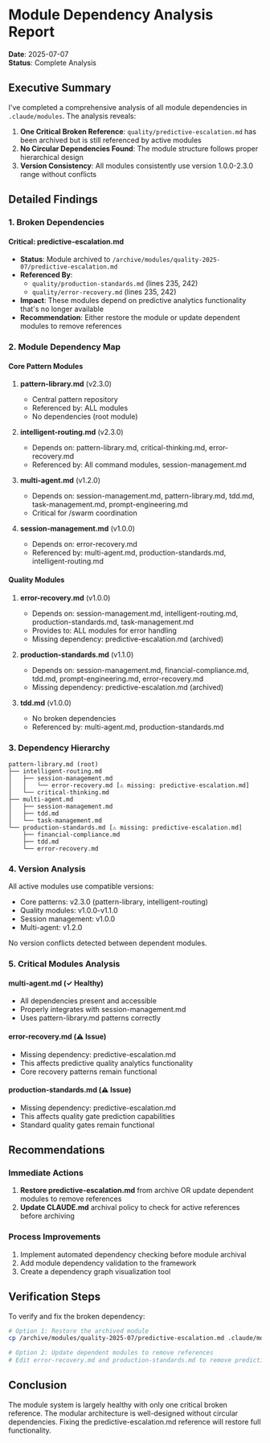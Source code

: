 # Module Dependency Analysis Report
**Date**: 2025-07-07  
**Status**: Complete Analysis

## Executive Summary

I've completed a comprehensive analysis of all module dependencies in `.claude/modules`. The analysis reveals:

1. **One Critical Broken Reference**: `quality/predictive-escalation.md` has been archived but is still referenced by active modules
2. **No Circular Dependencies Found**: The module structure follows proper hierarchical design
3. **Version Consistency**: All modules consistently use version 1.0.0-2.3.0 range without conflicts

## Detailed Findings

### 1. Broken Dependencies

#### Critical: predictive-escalation.md
- **Status**: Module archived to `/archive/modules/quality-2025-07/predictive-escalation.md`
- **Referenced By**:
  - `quality/production-standards.md` (lines 235, 242)
  - `quality/error-recovery.md` (lines 235, 242)
- **Impact**: These modules depend on predictive analytics functionality that's no longer available
- **Recommendation**: Either restore the module or update dependent modules to remove references

### 2. Module Dependency Map

#### Core Pattern Modules
1. **pattern-library.md** (v2.3.0)
   - Central pattern repository
   - Referenced by: ALL modules
   - No dependencies (root module)

2. **intelligent-routing.md** (v2.3.0)
   - Depends on: pattern-library.md, critical-thinking.md, error-recovery.md
   - Referenced by: All command modules, session-management.md

3. **multi-agent.md** (v1.2.0)
   - Depends on: session-management.md, pattern-library.md, tdd.md, task-management.md, prompt-engineering.md
   - Critical for /swarm coordination

4. **session-management.md** (v1.0.0)
   - Depends on: error-recovery.md
   - Referenced by: multi-agent.md, production-standards.md, intelligent-routing.md

#### Quality Modules
1. **error-recovery.md** (v1.0.0)
   - Depends on: session-management.md, intelligent-routing.md, production-standards.md, task-management.md
   - Provides to: ALL modules for error handling
   - Missing dependency: predictive-escalation.md (archived)

2. **production-standards.md** (v1.1.0)
   - Depends on: session-management.md, financial-compliance.md, tdd.md, prompt-engineering.md, error-recovery.md
   - Missing dependency: predictive-escalation.md (archived)

3. **tdd.md** (v1.0.0)
   - No broken dependencies
   - Referenced by: multi-agent.md, production-standards.md

### 3. Dependency Hierarchy

```
pattern-library.md (root)
├── intelligent-routing.md
│   ├── session-management.md
│   │   └── error-recovery.md [⚠️ missing: predictive-escalation.md]
│   └── critical-thinking.md
├── multi-agent.md
│   ├── session-management.md
│   ├── tdd.md
│   └── task-management.md
└── production-standards.md [⚠️ missing: predictive-escalation.md]
    ├── financial-compliance.md
    ├── tdd.md
    └── error-recovery.md
```

### 4. Version Analysis

All active modules use compatible versions:
- Core patterns: v2.3.0 (pattern-library, intelligent-routing)
- Quality modules: v1.0.0-v1.1.0
- Session management: v1.0.0
- Multi-agent: v1.2.0

No version conflicts detected between dependent modules.

### 5. Critical Modules Analysis

#### multi-agent.md (✓ Healthy)
- All dependencies present and accessible
- Properly integrates with session-management.md
- Uses pattern-library.md patterns correctly

#### error-recovery.md (⚠️ Issue)
- Missing dependency: predictive-escalation.md
- This affects predictive quality analytics functionality
- Core recovery patterns remain functional

#### production-standards.md (⚠️ Issue)
- Missing dependency: predictive-escalation.md  
- This affects quality gate prediction capabilities
- Standard quality gates remain functional

## Recommendations

### Immediate Actions
1. **Restore predictive-escalation.md** from archive OR update dependent modules to remove references
2. **Update CLAUDE.md** archival policy to check for active references before archiving

### Process Improvements
1. Implement automated dependency checking before module archival
2. Add module dependency validation to the framework
3. Create a dependency graph visualization tool

## Verification Steps

To verify and fix the broken dependency:

```bash
# Option 1: Restore the archived module
cp /archive/modules/quality-2025-07/predictive-escalation.md .claude/modules/quality/

# Option 2: Update dependent modules to remove references
# Edit error-recovery.md and production-standards.md to remove predictive-escalation.md references
```

## Conclusion

The module system is largely healthy with only one critical broken reference. The modular architecture is well-designed without circular dependencies. Fixing the predictive-escalation.md reference will restore full functionality.